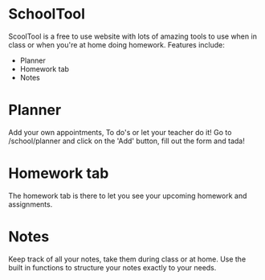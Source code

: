 # SchoolTool

ScoolTool is a free to use website with lots of amazing tools to use when in class or when you're at home doing homework.
Features include:

* Planner
* Homework tab
* Notes

# Planner

Add your own appointments, To do's or let your teacher do it!
Go to /school/planner and click on the 'Add' button, fill out the form and tada!

# Homework tab

The homework tab is there to let you see your upcoming homework and assignments. 

# Notes

Keep track of all your notes, take them during class or at home.
Use the built in functions to structure your notes exactly to your needs.
